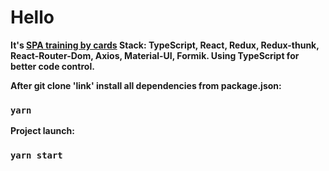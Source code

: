 # Hello

<b>It's <a href="https://edmonddantess.github.io/project_friday/">SPA training by cards</a>
<b>Stack:</b> TypeScript, React, Redux, Redux-thunk, React-Router-Dom, Axios, Material-UI, Formik. Using TypeScript for better code control.


After git clone 'link' install all dependencies from package.json:
### `yarn`
Project launch:
### `yarn start`
